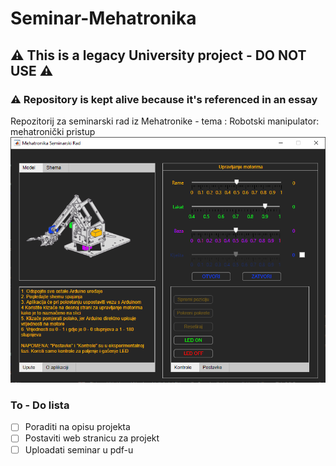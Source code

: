 # Seminar-Mehatronika
## :warning: This is a legacy University project - DO NOT USE :warning:
### :warning: Repository is kept alive because it's referenced in an essay
Repozitorij za seminarski rad iz Mehatronike - tema : Robotski manipulator: mehatronički pristup
![GUI screenshot](gui1.PNG)
### To - Do lista

- [ ] Poraditi na opisu projekta
- [ ] Postaviti web stranicu za projekt
- [ ] Uploadati seminar u pdf-u

